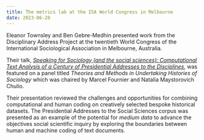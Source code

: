 ```yaml
---
title: The metrics lab at the ISA World Congress in Melbourne
date: 2023-06-28
---
```


Eleanor Townsley and Ben Gebre-Medhin presented work from the Disciplinary Address Project at the twentieth World Congress of the International Sociological Association in Melbourne, Australia. 

<!--more-->

Their talk, [_Speaking for Sociology (and the social sciences): Computational Text Analysis of a Century of Presidential Addresses to the Disciplines_](https://isaconf.confex.com/isaconf/wc2023/meetingapp.cgi/Paper/146274), was featured on a panel titled _Theories and Methods in Undertaking Histories of Sociology_ which was chaired by Marcel Fournier and Natalia Maystorovich Chulio.

Their presentation reviewed the challenges and opportunities for combining computational and human coding on creatively selected bespoke historical datasets. The Presidential Addresses to the Social Sciences corpus was presented as an example of the potential for *medium data* to advance the objectives social scientific inquiry by exploring the boundaries between human and machine coding of text documents.